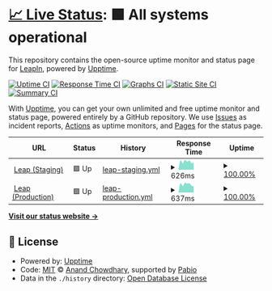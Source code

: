 # [📈 Live Status](https://LeapIn-hr.github.io/uptime-monitor): <!--live status--> **🟩 All systems operational**

This repository contains the open-source uptime monitor and status page for [LeapIn](https://LeapIn-hr.github.io/uptime-monitor), powered by [Upptime](https://github.com/upptime/upptime).

[![Uptime CI](https://github.com/LeapIn-hr/uptime-monitor/workflows/Uptime%20CI/badge.svg)](https://github.com/LeapIn-hr/uptime-monitor/actions?query=workflow%3A%22Uptime+CI%22)
[![Response Time CI](https://github.com/LeapIn-hr/uptime-monitor/workflows/Response%20Time%20CI/badge.svg)](https://github.com/LeapIn-hr/uptime-monitor/actions?query=workflow%3A%22Response+Time+CI%22)
[![Graphs CI](https://github.com/LeapIn-hr/uptime-monitor/workflows/Graphs%20CI/badge.svg)](https://github.com/LeapIn-hr/uptime-monitor/actions?query=workflow%3A%22Graphs+CI%22)
[![Static Site CI](https://github.com/LeapIn-hr/uptime-monitor/workflows/Static%20Site%20CI/badge.svg)](https://github.com/LeapIn-hr/uptime-monitor/actions?query=workflow%3A%22Static+Site+CI%22)
[![Summary CI](https://github.com/LeapIn-hr/uptime-monitor/workflows/Summary%20CI/badge.svg)](https://github.com/LeapIn-hr/uptime-monitor/actions?query=workflow%3A%22Summary+CI%22)

With [Upptime](https://upptime.js.org), you can get your own unlimited and free uptime monitor and status page, powered entirely by a GitHub repository. We use [Issues](https://github.com/LeapIn-hr/uptime-monitor/issues) as incident reports, [Actions](https://github.com/LeapIn-hr/uptime-monitor/actions) as uptime monitors, and [Pages](https://LeapIn-hr.github.io/uptime-monitor) for the status page.

<!--start: status pages-->
<!-- This summary is generated by Upptime (https://github.com/upptime/upptime) -->
<!-- Do not edit this manually, your changes will be overwritten -->
<!-- prettier-ignore -->
| URL | Status | History | Response Time | Uptime |
| --- | ------ | ------- | ------------- | ------ |
| <img alt="" src="https://icons.duckduckgo.com/ip3/leap.staging.api.leapin.co.ico" height="13"> [Leap (Staging)](https://leap.staging.api.leapin.co/health-check) | 🟩 Up | [leap-staging.yml](https://github.com/LeapIn-hr/uptime-monitor/commits/HEAD/history/leap-staging.yml) | <details><summary><img alt="Response time graph" src="./graphs/leap-staging/response-time-week.png" height="20"> 626ms</summary><br><a href="https://LeapIn-hr.github.io/uptime-monitor/history/leap-staging"><img alt="Response time 676" src="https://img.shields.io/endpoint?url=https%3A%2F%2Fraw.githubusercontent.com%2FLeapIn-hr%2Fuptime-monitor%2FHEAD%2Fapi%2Fleap-staging%2Fresponse-time.json"></a><br><a href="https://LeapIn-hr.github.io/uptime-monitor/history/leap-staging"><img alt="24-hour response time 703" src="https://img.shields.io/endpoint?url=https%3A%2F%2Fraw.githubusercontent.com%2FLeapIn-hr%2Fuptime-monitor%2FHEAD%2Fapi%2Fleap-staging%2Fresponse-time-day.json"></a><br><a href="https://LeapIn-hr.github.io/uptime-monitor/history/leap-staging"><img alt="7-day response time 626" src="https://img.shields.io/endpoint?url=https%3A%2F%2Fraw.githubusercontent.com%2FLeapIn-hr%2Fuptime-monitor%2FHEAD%2Fapi%2Fleap-staging%2Fresponse-time-week.json"></a><br><a href="https://LeapIn-hr.github.io/uptime-monitor/history/leap-staging"><img alt="30-day response time 671" src="https://img.shields.io/endpoint?url=https%3A%2F%2Fraw.githubusercontent.com%2FLeapIn-hr%2Fuptime-monitor%2FHEAD%2Fapi%2Fleap-staging%2Fresponse-time-month.json"></a><br><a href="https://LeapIn-hr.github.io/uptime-monitor/history/leap-staging"><img alt="1-year response time 676" src="https://img.shields.io/endpoint?url=https%3A%2F%2Fraw.githubusercontent.com%2FLeapIn-hr%2Fuptime-monitor%2FHEAD%2Fapi%2Fleap-staging%2Fresponse-time-year.json"></a></details> | <details><summary><a href="https://LeapIn-hr.github.io/uptime-monitor/history/leap-staging">100.00%</a></summary><a href="https://LeapIn-hr.github.io/uptime-monitor/history/leap-staging"><img alt="All-time uptime 99.98%" src="https://img.shields.io/endpoint?url=https%3A%2F%2Fraw.githubusercontent.com%2FLeapIn-hr%2Fuptime-monitor%2FHEAD%2Fapi%2Fleap-staging%2Fuptime.json"></a><br><a href="https://LeapIn-hr.github.io/uptime-monitor/history/leap-staging"><img alt="24-hour uptime 100.00%" src="https://img.shields.io/endpoint?url=https%3A%2F%2Fraw.githubusercontent.com%2FLeapIn-hr%2Fuptime-monitor%2FHEAD%2Fapi%2Fleap-staging%2Fuptime-day.json"></a><br><a href="https://LeapIn-hr.github.io/uptime-monitor/history/leap-staging"><img alt="7-day uptime 100.00%" src="https://img.shields.io/endpoint?url=https%3A%2F%2Fraw.githubusercontent.com%2FLeapIn-hr%2Fuptime-monitor%2FHEAD%2Fapi%2Fleap-staging%2Fuptime-week.json"></a><br><a href="https://LeapIn-hr.github.io/uptime-monitor/history/leap-staging"><img alt="30-day uptime 99.97%" src="https://img.shields.io/endpoint?url=https%3A%2F%2Fraw.githubusercontent.com%2FLeapIn-hr%2Fuptime-monitor%2FHEAD%2Fapi%2Fleap-staging%2Fuptime-month.json"></a><br><a href="https://LeapIn-hr.github.io/uptime-monitor/history/leap-staging"><img alt="1-year uptime 99.98%" src="https://img.shields.io/endpoint?url=https%3A%2F%2Fraw.githubusercontent.com%2FLeapIn-hr%2Fuptime-monitor%2FHEAD%2Fapi%2Fleap-staging%2Fuptime-year.json"></a></details>
| <img alt="" src="https://icons.duckduckgo.com/ip3/leap.production.api.leapin.co.ico" height="13"> [Leap (Production)](https://leap.production.api.leapin.co/health-check) | 🟩 Up | [leap-production.yml](https://github.com/LeapIn-hr/uptime-monitor/commits/HEAD/history/leap-production.yml) | <details><summary><img alt="Response time graph" src="./graphs/leap-production/response-time-week.png" height="20"> 637ms</summary><br><a href="https://LeapIn-hr.github.io/uptime-monitor/history/leap-production"><img alt="Response time 777" src="https://img.shields.io/endpoint?url=https%3A%2F%2Fraw.githubusercontent.com%2FLeapIn-hr%2Fuptime-monitor%2FHEAD%2Fapi%2Fleap-production%2Fresponse-time.json"></a><br><a href="https://LeapIn-hr.github.io/uptime-monitor/history/leap-production"><img alt="24-hour response time 789" src="https://img.shields.io/endpoint?url=https%3A%2F%2Fraw.githubusercontent.com%2FLeapIn-hr%2Fuptime-monitor%2FHEAD%2Fapi%2Fleap-production%2Fresponse-time-day.json"></a><br><a href="https://LeapIn-hr.github.io/uptime-monitor/history/leap-production"><img alt="7-day response time 637" src="https://img.shields.io/endpoint?url=https%3A%2F%2Fraw.githubusercontent.com%2FLeapIn-hr%2Fuptime-monitor%2FHEAD%2Fapi%2Fleap-production%2Fresponse-time-week.json"></a><br><a href="https://LeapIn-hr.github.io/uptime-monitor/history/leap-production"><img alt="30-day response time 955" src="https://img.shields.io/endpoint?url=https%3A%2F%2Fraw.githubusercontent.com%2FLeapIn-hr%2Fuptime-monitor%2FHEAD%2Fapi%2Fleap-production%2Fresponse-time-month.json"></a><br><a href="https://LeapIn-hr.github.io/uptime-monitor/history/leap-production"><img alt="1-year response time 777" src="https://img.shields.io/endpoint?url=https%3A%2F%2Fraw.githubusercontent.com%2FLeapIn-hr%2Fuptime-monitor%2FHEAD%2Fapi%2Fleap-production%2Fresponse-time-year.json"></a></details> | <details><summary><a href="https://LeapIn-hr.github.io/uptime-monitor/history/leap-production">100.00%</a></summary><a href="https://LeapIn-hr.github.io/uptime-monitor/history/leap-production"><img alt="All-time uptime 99.98%" src="https://img.shields.io/endpoint?url=https%3A%2F%2Fraw.githubusercontent.com%2FLeapIn-hr%2Fuptime-monitor%2FHEAD%2Fapi%2Fleap-production%2Fuptime.json"></a><br><a href="https://LeapIn-hr.github.io/uptime-monitor/history/leap-production"><img alt="24-hour uptime 100.00%" src="https://img.shields.io/endpoint?url=https%3A%2F%2Fraw.githubusercontent.com%2FLeapIn-hr%2Fuptime-monitor%2FHEAD%2Fapi%2Fleap-production%2Fuptime-day.json"></a><br><a href="https://LeapIn-hr.github.io/uptime-monitor/history/leap-production"><img alt="7-day uptime 100.00%" src="https://img.shields.io/endpoint?url=https%3A%2F%2Fraw.githubusercontent.com%2FLeapIn-hr%2Fuptime-monitor%2FHEAD%2Fapi%2Fleap-production%2Fuptime-week.json"></a><br><a href="https://LeapIn-hr.github.io/uptime-monitor/history/leap-production"><img alt="30-day uptime 99.95%" src="https://img.shields.io/endpoint?url=https%3A%2F%2Fraw.githubusercontent.com%2FLeapIn-hr%2Fuptime-monitor%2FHEAD%2Fapi%2Fleap-production%2Fuptime-month.json"></a><br><a href="https://LeapIn-hr.github.io/uptime-monitor/history/leap-production"><img alt="1-year uptime 99.98%" src="https://img.shields.io/endpoint?url=https%3A%2F%2Fraw.githubusercontent.com%2FLeapIn-hr%2Fuptime-monitor%2FHEAD%2Fapi%2Fleap-production%2Fuptime-year.json"></a></details>

<!--end: status pages-->

[**Visit our status website →**](https://LeapIn-hr.github.io/uptime-monitor)

## 📄 License

- Powered by: [Upptime](https://github.com/upptime/upptime)
- Code: [MIT](./LICENSE) © [Anand Chowdhary](https://anandchowdhary.com), supported by [Pabio](https://pabio.com)
- Data in the `./history` directory: [Open Database License](https://opendatacommons.org/licenses/odbl/1-0/)
